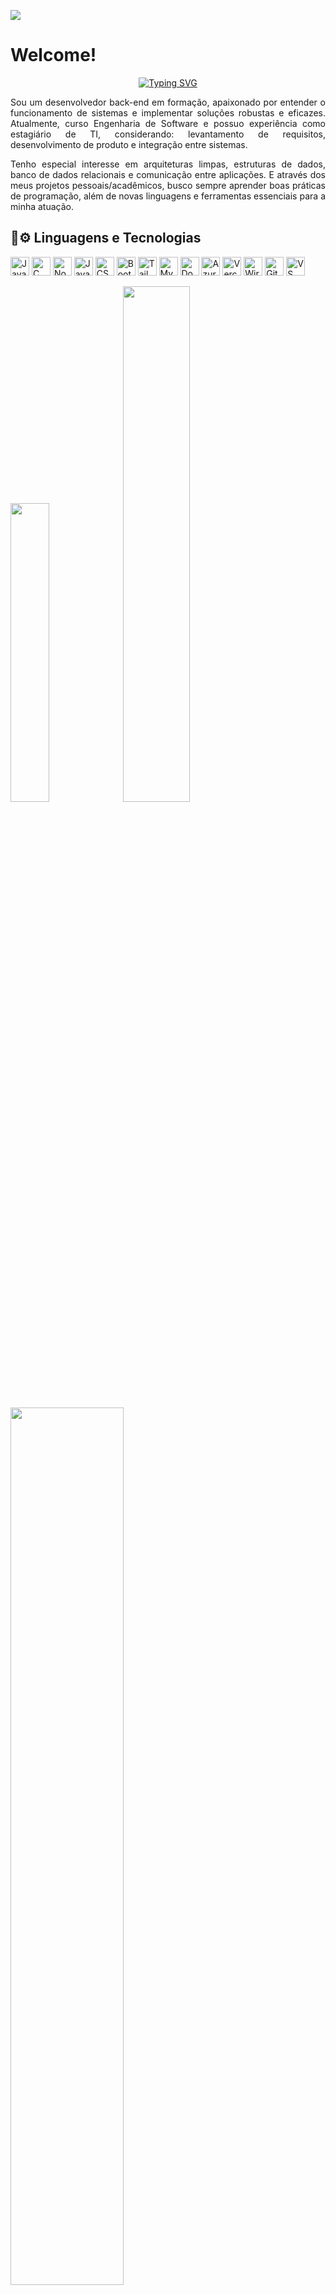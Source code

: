 <p align="left">
  <img src="https://img.shields.io/badge/Back--End%20Developer-0d1117?style=for-the-badge&logo=server&logoColor=white" />
</p>

# Welcome!

<p align="center">
  <a href="https://readme-typing-svg.herokuapp.com">
    <img src="https://readme-typing-svg.herokuapp.com?color=00bfff&lines=Marcelo+Henrique;MarcDevGuy127;Back-End+Developer;Software+Engineering+Student;Systems+Development+Technologist;IT+Assistant;" alt="Typing SVG" />
  </a>
</p>

<div align="justify">

Sou um desenvolvedor back-end em formação, apaixonado por entender o funcionamento de sistemas e implementar soluções robustas e eficazes. Atualmente, curso Engenharia de Software e possuo experiência como estagiário de TI, considerando: levantamento de requisitos, desenvolvimento de produto e integração entre sistemas.

Tenho especial interesse em arquiteturas limpas, estruturas de dados, banco de dados relacionais e comunicação entre aplicações. E através dos meus projetos pessoais/acadêmicos, busco sempre aprender boas práticas de programação, além de novas linguagens e ferramentas essenciais para a minha atuação.

</div>


## 🤖⚙ Linguagens e Tecnologias

<p align="left">
  <img src="https://cdn.jsdelivr.net/gh/devicons/devicon/icons/java/java-original.svg" width="30" alt="Java"/>
  <img src="https://cdn.jsdelivr.net/gh/devicons/devicon/icons/c/c-original.svg" width="30" alt="C"/>
  <img src="https://cdn.jsdelivr.net/gh/devicons/devicon/icons/nodejs/nodejs-original.svg" width="30" alt="Node.js"/>
  <img src="https://cdn.jsdelivr.net/gh/devicons/devicon/icons/javascript/javascript-original.svg" width="30" alt="JavaScript"/>
  <img src="https://cdn.jsdelivr.net/gh/devicons/devicon/icons/css3/css3-original.svg" width="30" alt="CSS3"/>
  <img src="https://cdn.jsdelivr.net/gh/devicons/devicon/icons/bootstrap/bootstrap-original.svg" width="30" alt="Bootstrap"/>
  <img src="https://camo.githubusercontent.com/abba501b95cfaf3f09d6547feb90ee82e26e92e273d23a057bd9d5a3e1e29b1c/68747470733a2f2f63646e2e6a7364656c6976722e6e65742f67682f64657669636f6e732f64657669636f6e406c61746573742f69636f6e732f7461696c77696e646373732f7461696c77696e646373732d6f726967696e616c2e737667" width="30" alt="Tailwind CSS"/>
  <img src="https://cdn.jsdelivr.net/gh/devicons/devicon/icons/mysql/mysql-original.svg" width="30" alt="MySQL"/>
  <img src="https://cdn.jsdelivr.net/gh/devicons/devicon/icons/docker/docker-original.svg" width="30" alt="Docker"/>
  <img src="https://icon.icepanel.io/Technology/svg/Azure-Devops.svg" width="30" alt="Azure DevOps"/>
  <img src="https://cdn.jsdelivr.net/gh/devicons/devicon@latest/icons/vercel/vercel-original.svg" width="30" alt="Vercel"/>
  <img src="https://upload.wikimedia.org/wikipedia/commons/thumb/d/df/Wireshark_icon.svg/2048px-Wireshark_icon.svg.png" width="30" alt="Wireshark"/>
  <img src="https://cdn.jsdelivr.net/gh/devicons/devicon/icons/git/git-original.svg" width="30" alt="Git"/>
  <img src="https://cdn.jsdelivr.net/gh/devicons/devicon/icons/vscode/vscode-original.svg" width="30" alt="VS Code"/>
</p>


<p align="left">
  <img width="35%" src="https://github-readme-stats.vercel.app/api/top-langs/?username=MarcDevGuy127&layout=compact&theme=tokyonight&hide_border=true"/>
  <img width="46%" src="https://github-readme-stats.vercel.app/api?username=MarcDevGuy127&show_icons=true&theme=tokyonight&hide_border=true" />
  <img width="60%" src="https://github-profile-summary-cards.vercel.app/api/cards/profile-details?username=MarcDevGuy127&theme=tokyonight" />
</p>

### Entre em Contato!

<p align="left">
  <a href="mailto:marceloh.github@email.com" target="_blank">
    <img src="https://img.shields.io/badge/Email-333333?style=for-the-badge&logo=gmail&logoColor=white" alt="Email" />
  </a>
  <a href="https://linkedin.com/in/marcelo-henrique-costa-da-silva" target="_blank">
    <img src="https://img.shields.io/badge/LinkedIn-0A66C2?style=for-the-badge&logo=linkedin&logoColor=white" alt="LinkedIn" />
  </a>
  <a href="https://portfoliomh-phi.vercel.app/" target="_blank">
    <img src="https://img.shields.io/badge/Portfolio-000000?style=for-the-badge&logo=vercel&logoColor=white" alt="Portfolio" />
  </a>
</p>

